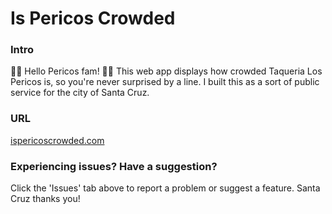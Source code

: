 # Is Pericos Crowded

### Intro
🦜🌮 Hello Pericos fam! 🌮🦜
This web app displays how crowded Taqueria Los Pericos is, so you're never surprised by a line.
I built this as a sort of public service for the city of Santa Cruz.

### URL
[ispericoscrowded.com](https://ispericoscrowded.com)

### Experiencing issues? Have a suggestion?
Click the 'Issues' tab above to report a problem or suggest a feature. Santa Cruz thanks you!
